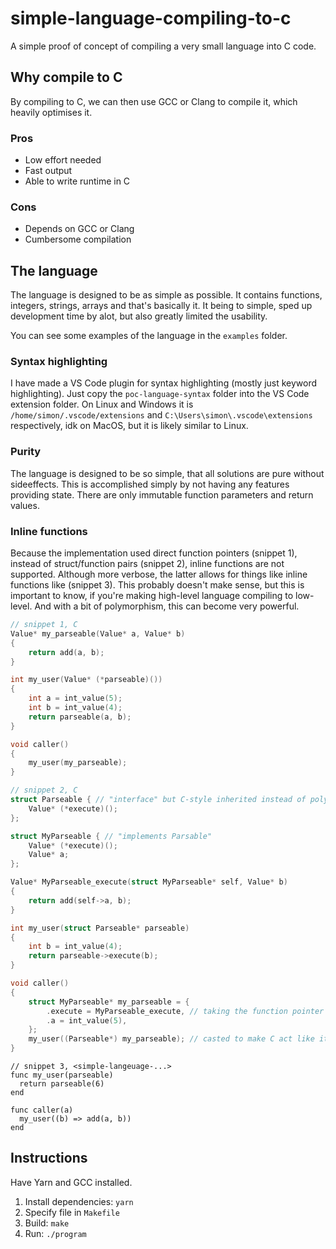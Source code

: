 # simple-language-compiling-to-c

A simple proof of concept of compiling a very small language into C code.

## Why compile to C

By compiling to C, we can then use GCC or Clang to compile it, which heavily optimises it.

### Pros

- Low effort needed
- Fast output
- Able to write runtime in C

### Cons

- Depends on GCC or Clang
- Cumbersome compilation

## The language

The language is designed to be as simple as possible.
It contains functions, integers, strings, arrays and that's basically it.
It being to simple, sped up development time by alot, but also greatly limited the usability.

You can see some examples of the language in the `examples` folder.

### Syntax highlighting

I have made a VS Code plugin for syntax highlighting (mostly just keyword highlighting). Just copy the `poc-language-syntax` folder into the VS Code extension folder. On Linux and Windows it is `/home/simon/.vscode/extensions` and `C:\Users\simon\.vscode\extensions` respectively, idk on MacOS, but it is likely similar to Linux.

### Purity

The language is designed to be so simple, that all solutions are pure without sideeffects.
This is accomplished simply by not having any features providing state.
There are only immutable function parameters and return values.

### Inline functions

Because the implementation used direct function pointers (snippet 1), instead of struct/function pairs (snippet 2), inline functions are not supported.
Although more verbose, the latter allows for things like inline functions like (snippet 3).
This probably doesn't make sense, but this is important to know, if you're making high-level language compiling to low-level. And with a bit of polymorphism, this can become very powerful.

```c
// snippet 1, C
Value* my_parseable(Value* a, Value* b)
{
    return add(a, b);
}

int my_user(Value* (*parseable)())
{
    int a = int_value(5);
    int b = int_value(4);
    return parseable(a, b);
}

void caller()
{
    my_user(my_parseable);
}
```

```c
// snippet 2, C
struct Parseable { // "interface" but C-style inherited instead of polymorphism
    Value* (*execute)();
};

struct MyParseable { // "implements Parsable"
    Value* (*execute)();
    Value* a;
};

Value* MyParseable_execute(struct MyParseable* self, Value* b)
{
    return add(self->a, b);
}

int my_user(struct Parseable* parseable)
{
    int b = int_value(4);
    return parseable->execute(b);
}

void caller()
{
    struct MyParseable* my_parseable = {
        .execute = MyParseable_execute, // taking the function pointer
        .a = int_value(5),
    };
    my_user((Parseable*) my_parseable); // casted to make C act like it supports inheritance
}
```

```
// snippet 3, <simple-langeuage-...>
func my_user(parseable)
  return parseable(6)
end

func caller(a)
  my_user((b) => add(a, b))
end
```

## Instructions

Have Yarn and GCC installed.

1. Install dependencies: `yarn`
2. Specify file in `Makefile`
3. Build: `make`
4. Run: `./program`
